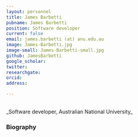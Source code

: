 ```yaml
---
layout: personnel
title: James Barbetti
pubname: James Barbetti
position: Software developer
current: false
email: james.barbetti (at) anu.edu.au
image: James-Barbetti.jpg
image-small: James-Barbetti-small.jpg
github: JamesBarbetti
google_scholar:
twitter: 
researchgate: 
orcid: 
address: 

---
```


<br>
_Software developer, Australian National University_

### Biography


